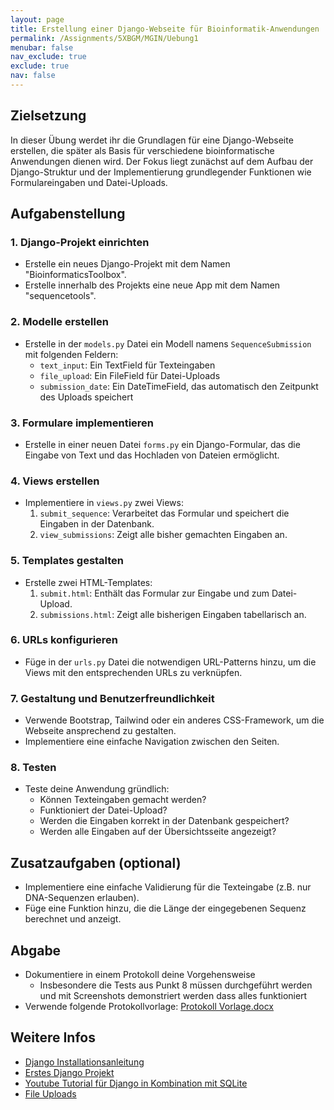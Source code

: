 ```yaml
---
layout: page
title: Erstellung einer Django-Webseite für Bioinformatik-Anwendungen
permalink: /Assignments/5XBGM/MGIN/Uebung1
menubar: false
nav_exclude: true
exclude: true
nav: false
---
```


## Zielsetzung
In dieser Übung werdet ihr die Grundlagen für eine Django-Webseite erstellen, die später als Basis für verschiedene bioinformatische Anwendungen dienen wird. Der Fokus liegt zunächst auf dem Aufbau der Django-Struktur und der Implementierung grundlegender Funktionen wie Formulareingaben und Datei-Uploads.

## Aufgabenstellung

### 1. Django-Projekt einrichten
- Erstelle ein neues Django-Projekt mit dem Namen "BioinformaticsToolbox".
- Erstelle innerhalb des Projekts eine neue App mit dem Namen "sequencetools".

### 2. Modelle erstellen
- Erstelle in der `models.py` Datei ein Modell namens `SequenceSubmission` mit folgenden Feldern:
  - `text_input`: Ein TextField für Texteingaben
  - `file_upload`: Ein FileField für Datei-Uploads
  - `submission_date`: Ein DateTimeField, das automatisch den Zeitpunkt des Uploads speichert

### 3. Formulare implementieren
- Erstelle in einer neuen Datei `forms.py` ein Django-Formular, das die Eingabe von Text und das Hochladen von Dateien ermöglicht.

### 4. Views erstellen
- Implementiere in `views.py` zwei Views:
  1. `submit_sequence`: Verarbeitet das Formular und speichert die Eingaben in der Datenbank.
  2. `view_submissions`: Zeigt alle bisher gemachten Eingaben an.

### 5. Templates gestalten
- Erstelle zwei HTML-Templates:
  1. `submit.html`: Enthält das Formular zur Eingabe und zum Datei-Upload.
  2. `submissions.html`: Zeigt alle bisherigen Eingaben tabellarisch an.

### 6. URLs konfigurieren
- Füge in der `urls.py` Datei die notwendigen URL-Patterns hinzu, um die Views mit den entsprechenden URLs zu verknüpfen.

### 7. Gestaltung und Benutzerfreundlichkeit
- Verwende Bootstrap, Tailwind oder ein anderes CSS-Framework, um die Webseite ansprechend zu gestalten.
- Implementiere eine einfache Navigation zwischen den Seiten.

### 8. Testen
- Teste deine Anwendung gründlich:
  - Können Texteingaben gemacht werden?
  - Funktioniert der Datei-Upload?
  - Werden die Eingaben korrekt in der Datenbank gespeichert?
  - Werden alle Eingaben auf der Übersichtsseite angezeigt?

## Zusatzaufgaben (optional)
- Implementiere eine einfache Validierung für die Texteingabe (z.B. nur DNA-Sequenzen erlauben).
- Füge eine Funktion hinzu, die die Länge der eingegebenen Sequenz berechnet und anzeigt.

## Abgabe
- Dokumentiere in einem Protokoll deine Vorgehensweise
    - Insbesondere die Tests aus Punkt 8 müssen durchgeführt werden und mit Screenshots demonstriert werden dass alles funktioniert
- Verwende folgende Protokollvorlage: [Protokoll Vorlage.docx](/TeachingMaterials/General/Protokoll%20Vorlage.docx)


## Weitere Infos

- [Django Installationsanleitung](https://docs.djangoproject.com/en/5.1/intro/install/)
- [Erstes Django Projekt](https://docs.djangoproject.com/en/5.1/intro/tutorial01/)
- [Youtube Tutorial für Django in Kombination mit SQLite](https://www.youtube.com/watch?v=UxTwFMZ4r5k)
- [File Uploads](https://docs.djangoproject.com/en/5.1/topics/http/file-uploads/)